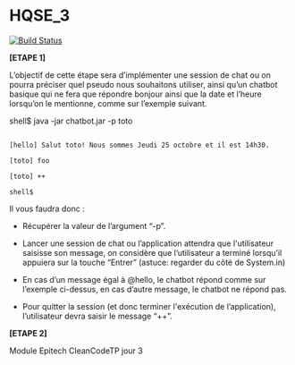 # HQSE_3
[![Build Status](https://travis-ci.com/ZenoxTek/HQSE_3.svg?branch=Develop)](https://travis-ci.com/ZenoxTek/HQSE_3)

**[ETAPE 1]**

L’objectif de cette étape sera d’implémenter une session de chat
ou on pourra préciser quel pseudo nous souhaitons utiliser, ainsi qu’un chatbot basique qui ne fera que répondre bonjour ainsi que la date et l’heure lorsqu’on le mentionne, comme sur l’exemple suivant.


shell$ java -jar chatbot.jar -p toto


```[toto] @hello

[hello] Salut toto! Nous sommes Jeudi 25 octobre et il est 14h30. 

[toto] foo

[toto] ++

shell$
```

 

Il vous faudra donc :



* Récupérer la valeur de l’argument “-p”.




* Lancer une session de chat ou l’application attendra que l'utilisateur saisisse son message, on
considère que l’utilisateur a terminé lorsqu’il appuiera sur la touche “Entrer” (astuce: regarder du côté de System.in)




* En cas d’un message égal à @hello, le chatbot répond comme sur l’exemple ci-dessus, en cas d’autre
message, le chatbot ne répond pas.




* Pour quitter la session (et donc terminer l'exécution de l’application), l’utilisateur devra saisir
le message “++”.


**[ETAPE 2]**

Module Epitech CleanCodeTP jour 3
